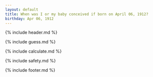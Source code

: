 ```yaml
---
layout: default
title: When was I or my baby conceived if born on April 06, 1912?
birthday: Apr 06, 1912
---
```


{% include header.md %}

{% include guess.md %}

{% include calculate.md %}

{% include safety.md %}

{% include footer.md %}



